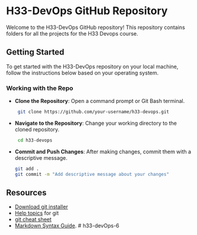 # H33-DevOps GitHub Repository

Welcome to the H33-DevOps GitHub repository! This repository contains folders for all the projects for the H33 Devops course. 

## Getting Started

To get started with the H33-DevOps repository on your local machine, follow the instructions below based on your operating system.

### Working with the Repo

-  **Clone the Repository**: Open a command prompt or Git Bash terminal.
    
	```bash
     git clone https://github.com/your-username/h33-devops.git
	``` 
    
-   **Navigate to the Repository**: Change your working directory to the cloned repository.
	```bash
     cd h33-devops
	``` 
-   **Commit and Push Changes**: After making changes, commit them with a descriptive message.
    
	```bash
    git add .
    git commit -m "Add descriptive message about your changes"
	```
    
## Resources
- [Download git installer](https://git-scm.com/downloads)
- [Help topics](https://git-scm.com/book/en/v2/Getting-Started-First-Time-Git-Setup) for git
- [git cheat sheet](https://training.github.com/downloads/github-git-cheat-sheet/) 
- [Markdown Syntax Guide](https://www.markdownguide.org/basic-syntax).
#   h 3 3 - d e v O p s - 6  
 